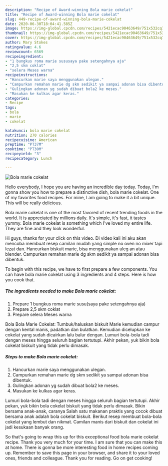 ```yaml
---
description: "Recipe of Award-winning Bola marie cokelat"
title: "Recipe of Award-winning Bola marie cokelat"
slug: 449-recipe-of-award-winning-bola-marie-cokelat
date: 2020-06-30T18:04:41.585Z
image: https://img-global.cpcdn.com/recipes/5421ecac90463649/751x532cq70/bola-marie-cokelat-foto-resep-utama.jpg
thumbnail: https://img-global.cpcdn.com/recipes/5421ecac90463649/751x532cq70/bola-marie-cokelat-foto-resep-utama.jpg
cover: https://img-global.cpcdn.com/recipes/5421ecac90463649/751x532cq70/bola-marie-cokelat-foto-resep-utama.jpg
author: Mary Stokes
ratingvalue: 4.6
reviewcount: 6569
recipeingredient:
- "1 bungkus roma marie sususaya pake setengahnya aja"
- "2,5 skm coklat"
- "selera Meses warna"
recipeinstructions:
- "Hancurkan marie saya menggunakan ulegan."
- "Campurkan remahan marie dg skm sedikit ya sampai adonan bisa dibentuk."
- "Gulingkan adonan yg sudah dibuat bola2 ke meses."
- "Masukan ke kulkas agar keras."
categories:
- Recipe
tags:
- bola
- marie
- cokelat

katakunci: bola marie cokelat 
nutrition: 270 calories
recipecuisine: American
preptime: "PT37M"
cooktime: "PT30M"
recipeyield: "3"
recipecategory: Lunch

---
```



![Bola marie cokelat](https://img-global.cpcdn.com/recipes/5421ecac90463649/751x532cq70/bola-marie-cokelat-foto-resep-utama.jpg)

Hello everybody, I hope you are having an incredible day today. Today, I'm gonna show you how to prepare a distinctive dish, bola marie cokelat. One of my favorites food recipes. For mine, I am going to make it a bit unique. This will be really delicious.

Bola marie cokelat is one of the most favored of recent trending foods in the world. It is appreciated by millions daily. It's simple, it's fast, it tastes yummy. Bola marie cokelat is something which I've loved my entire life. They are fine and they look wonderful.

Hi guys, thanks for your click on this video. Di video kali ini aku akan mencoba membuat resep camilan mudah yang simple no oven no mixer tapi lezat dan. Hancurkan biskuit marie, bisa menggunakan uleg an atau blender. Campurkan remahan marie dg skm sedikit ya sampai adonan bisa dibentuk.


To begin with this recipe, we have to first prepare a few components. You can have bola marie cokelat using 3 ingredients and 4 steps. Here is how you cook that.

<!--inarticleads1-->

##### The ingredients needed to make Bola marie cokelat:

1. Prepare 1 bungkus roma marie susu(saya pake setengahnya aja)
1. Prepare 2,5 skm coklat
1. Prepare selera Meses warna


Bola Bola Marie Cokelat: Tumbuk/haluskan biskuit Marie kemudian campur dengan kental manis, padatkan dan bulatkan. Kemudian dicelupkan ke cokelat yang sudah dicairkan lalu balur dengan. Lumuri bola-bola tadi dengan meses hingga seluruh bagian tertutupi. Akhir pekan, yuk bikin bola cokelat biskuit yang tidak perlu dimasak. 

<!--inarticleads2-->

##### Steps to make Bola marie cokelat:

1. Hancurkan marie saya menggunakan ulegan.
1. Campurkan remahan marie dg skm sedikit ya sampai adonan bisa dibentuk.
1. Gulingkan adonan yg sudah dibuat bola2 ke meses.
1. Masukan ke kulkas agar keras.


Lumuri bola-bola tadi dengan meses hingga seluruh bagian tertutupi. Akhir pekan, yuk bikin bola cokelat biskuit yang tidak perlu dimasak. Bikin bersama anak-anak, caranya Salah satu makanan praktis yang cocok dibuat bersama anak adalah bola cokelat biskuit. Berikut resep membuat bola-bola cokelat yang lembut dan nikmat. Camilan manis dari biskuit dan cokelat ini jadi kesukaan banyak orang. 

So that's going to wrap this up for this exceptional food bola marie cokelat recipe. Thank you very much for your time. I am sure that you can make this at home. There is gonna be more interesting food in home recipes coming up. Remember to save this page in your browser, and share it to your loved ones, friends and colleague. Thank you for reading. Go on get cooking!

